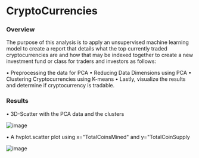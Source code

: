 # CryptoCurrencies

### Overview

The purpose of this analysis is to apply an unsupervised machine learning model to create a report that details what the top currently traded cryptocurrencies are and how that may be indexed together to create a new investment fund or class for traders and investors as follows:

•	Preprocessing the data for PCA
•	Reducing Data Dimensions using PCA
•	Clustering Cryptocurrencies using K-means
•	Lastly, visualize the results and determine if cryptocurrency is tradable.

### Results

• 3D-Scatter with the PCA data and the clusters

![image](https://user-images.githubusercontent.com/89875689/154261718-589ab58a-098b-4759-8b4d-13c9832abd7b.png)

• A hvplot.scatter plot using x="TotalCoinsMined" and y="TotalCoinSupply

![image](https://user-images.githubusercontent.com/89875689/154262877-8e2bf135-34c6-4d36-afb3-425e5c4e678b.png)

